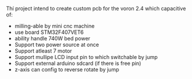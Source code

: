 Thí project intend to create custom pcb for the voron 2.4 which capacitive of:
- milling-able by mini cnc machine
- use board STM32F407VET6
- ability handle 740W bed power
- Support two power source at once
- Support atleast 7 motor
- Support mullipe LCD input pin to which switchable by jump
- Support external arduino sdcard (if there is free pin)
- z-axis can config to reverse rotate by jump
